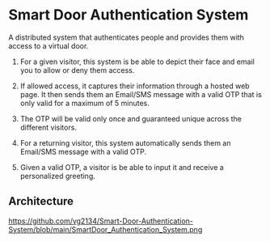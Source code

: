 # Smart Door Authentication System

A distributed system that authenticates people and provides them with access to a virtual door.

1. For a given visitor, this system is be able to depict their face and email you to allow or deny them access.

2. If allowed access, it captures their information through a hosted web page. It then sends them an Email/SMS message with a valid OTP that is only valid for a maximum of 5 minutes.

3. The OTP will be valid only once and guaranteed unique across the different visitors.

4. For a returning visitor, this system automatically sends them an Email/SMS message with a valid OTP.

5. Given a valid OTP, a visitor is be able to input it and receive a personalized greeting.

## Architecture ##

https://github.com/vg2134/Smart-Door-Authentication-System/blob/main/SmartDoor_Authentication_System.png
